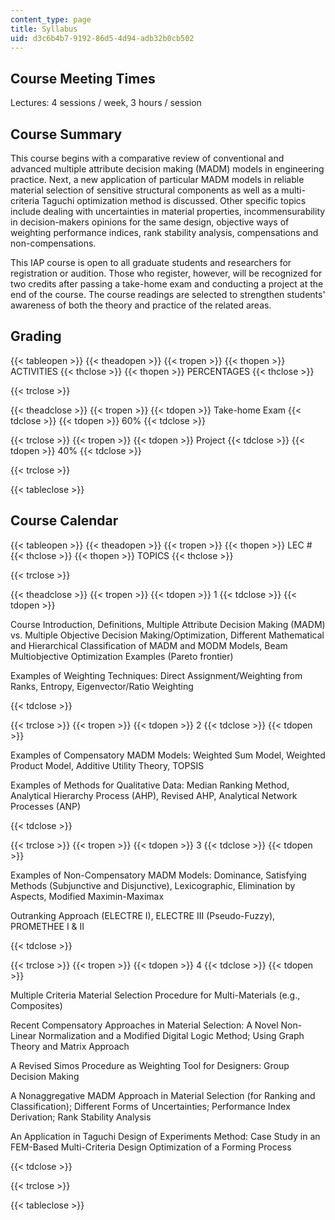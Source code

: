 ```yaml
---
content_type: page
title: Syllabus
uid: d3c6b4b7-9192-86d5-4d94-adb32b0cb502
---
```


Course Meeting Times
--------------------

Lectures: 4 sessions / week, 3 hours / session

Course Summary
--------------

This course begins with a comparative review of conventional and advanced multiple attribute decision making (MADM) models in engineering practice. Next, a new application of particular MADM models in reliable material selection of sensitive structural components as well as a multi-criteria Taguchi optimization method is discussed. Other specific topics include dealing with uncertainties in material properties, incommensurability in decision-makers opinions for the same design, objective ways of weighting performance indices, rank stability analysis, compensations and non-compensations.

This IAP course is open to all graduate students and researchers for registration or audition. Those who register, however, will be recognized for two credits after passing a take-home exam and conducting a project at the end of the course. The course readings are selected to strengthen students' awareness of both the theory and practice of the related areas.

Grading
-------

{{< tableopen >}}
{{< theadopen >}}
{{< tropen >}}
{{< thopen >}}
ACTIVITIES
{{< thclose >}}
{{< thopen >}}
PERCENTAGES
{{< thclose >}}

{{< trclose >}}

{{< theadclose >}}
{{< tropen >}}
{{< tdopen >}}
Take-home Exam
{{< tdclose >}}
{{< tdopen >}}
60%
{{< tdclose >}}

{{< trclose >}}
{{< tropen >}}
{{< tdopen >}}
Project
{{< tdclose >}}
{{< tdopen >}}
40%
{{< tdclose >}}

{{< trclose >}}

{{< tableclose >}}

Course Calendar
---------------

{{< tableopen >}}
{{< theadopen >}}
{{< tropen >}}
{{< thopen >}}
LEC #
{{< thclose >}}
{{< thopen >}}
TOPICS
{{< thclose >}}

{{< trclose >}}

{{< theadclose >}}
{{< tropen >}}
{{< tdopen >}}
1
{{< tdclose >}}
{{< tdopen >}}


Course Introduction, Definitions, Multiple Attribute Decision Making (MADM) vs. Multiple Objective Decision Making/Optimization, Different Mathematical and Hierarchical Classification of MADM and MODM Models, Beam Multiobjective Optimization Examples (Pareto frontier)

Examples of Weighting Techniques: Direct Assignment/Weighting from Ranks, Entropy, Eigenvector/Ratio Weighting


{{< tdclose >}}

{{< trclose >}}
{{< tropen >}}
{{< tdopen >}}
2
{{< tdclose >}}
{{< tdopen >}}


Examples of Compensatory MADM Models: Weighted Sum Model, Weighted Product Model, Additive Utility Theory, TOPSIS

Examples of Methods for Qualitative Data: Median Ranking Method, Analytical Hierarchy Process (AHP), Revised AHP, Analytical Network Processes (ANP)


{{< tdclose >}}

{{< trclose >}}
{{< tropen >}}
{{< tdopen >}}
3
{{< tdclose >}}
{{< tdopen >}}


Examples of Non-Compensatory MADM Models: Dominance, Satisfying Methods (Subjunctive and Disjunctive), Lexicographic, Elimination by Aspects, Modified Maximin-Maximax

Outranking Approach (ELECTRE I), ELECTRE III (Pseudo-Fuzzy), PROMETHEE I & II


{{< tdclose >}}

{{< trclose >}}
{{< tropen >}}
{{< tdopen >}}
4
{{< tdclose >}}
{{< tdopen >}}


Multiple Criteria Material Selection Procedure for Multi-Materials (e.g., Composites)

Recent Compensatory Approaches in Material Selection: A Novel Non-Linear Normalization and a Modified Digital Logic Method; Using Graph Theory and Matrix Approach

A Revised Simos Procedure as Weighting Tool for Designers: Group Decision Making

A Nonaggregative MADM Approach in Material Selection (for Ranking and Classification); Different Forms of Uncertainties; Performance Index Derivation; Rank Stability Analysis

An Application in Taguchi Design of Experiments Method: Case Study in an FEM-Based Multi-Criteria Design Optimization of a Forming Process


{{< tdclose >}}

{{< trclose >}}

{{< tableclose >}}